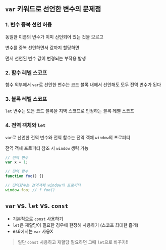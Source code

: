 ## `var` 키워드로 선언한 변수의 문제점

### 1. 변수 중복 선언 허용

동일한 이름의 변수가 이미 선언되어 있는 것을 모르고

변수를 중복 선언하면서 값까지 할당하면

먼저 선언된 변수 값이 변경되는 부작용 발생

### 2. 함수 레벨 스코프

함수 외부에서 `var`로 선언한 변수는 코드 블록 내에서 선언해도 모두 전역 변수가 된다

### 3. 블록 레벨 스코프

`let` 변수는 모든 코드 블록을 지역 스코프로 인정하는 블록 레벨 스코프

### 4. 전역 객체와 `let`

`var`로 선언한 전역 변수와 전역 함수는 전역 객체 `window`의 프로퍼티

전역 객체 프로퍼티 참조 시 `window` 생략 가능

```jsx
// 전역 변수
var x = 1;

// 전역 함수
function foo() {}

// 전역함수는 전역객체 window의 프로퍼티
window.foo; // f foo()
```

## `var` vs. `let` vs. `const`

- 기본적으로 `const` 사용하기
- `let`은 재할당이 필요한 경우에 한정해 사용하기 (스코프 최대한 좁게)
- es6에서는 `var` 사용X

> 일단 `const` 사용하고 재할당 필요하면 그때 `let`으로 바꾸자!!
